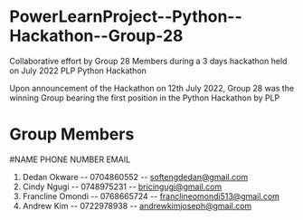# PowerLearnProject--Python--Hackathon--Group-28

Collaborative effort by Group 28 Members during a 3 days hackathon held on July 2022 PLP Python Hackathon

Upon announcement of the Hackathon on 12th July 2022, Group 28 was the winning Group bearing the first position in the Python Hackathon by PLP

# Group Members
  #NAME              PHONE NUMBER           EMAIL
1. Dedan Okware      -- 0704860552    -- softengdedan@gmail.com
2. Cindy Ngugi       -- 0748975231    -- bricingugi@gmail.com
3. Francline Omondi  -- 0768665724    -- franclineomondi513@gmail.com
4. Andrew Kim        -- 0722978938    -- andrewkimjoseph@gmail.com
